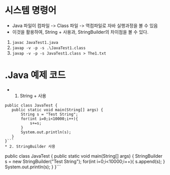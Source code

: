 # 시스템 명령어 
 * Java 파일이 컴파일 -> Class 파일 -> 역컴파일로 자바 실행과정을 볼 수 있음
  * 이것을 활용하여, String + 사용과, StringBuilder의 차이점을 볼 수 있다.
  1. ```javac JavaTest1.java```
  2. ```javap -v -p -s .\JavaTest1.class```
  3. ```javap -v -p -s JavaTest1.class > The1.txt```

# .Java 예제 코드
 * 1. String + 사용
 ```
 public class JavaTest {
    public static void main(String[] args) {
        String s = "Test String";
        for(int i=0;i<10000;i++){
            s+=s;
        }
        System.out.println(s);
    }
}```
* 2. StringBuilder 사용
 ```
 public class JavaTest {
    public static void main(String[] args) {
        StringBuilder s = new StringBuilder("Test String");
        for(int i=0;i<10000;i++){
            s.append(s);
        }
        System.out.println(s);
    }
}```

